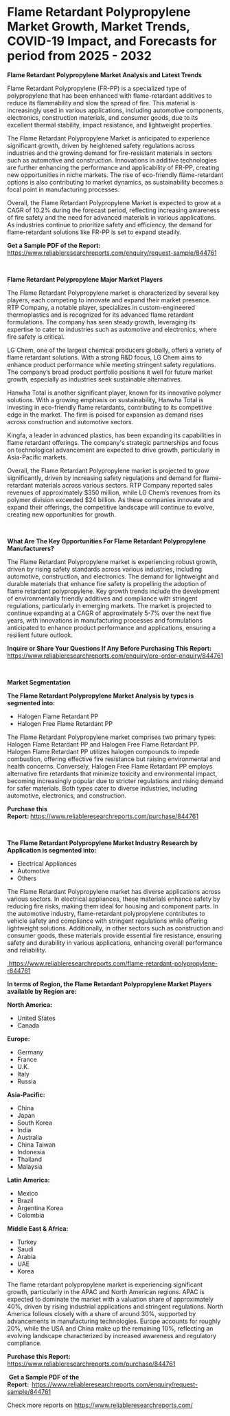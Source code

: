 <p><h1>Flame Retardant Polypropylene Market Growth, Market Trends, COVID-19 Impact, and Forecasts for period from 2025 - 2032</h1></p><p><strong>Flame Retardant Polypropylene Market Analysis and Latest Trends</strong></p>
<p><p>Flame Retardant Polypropylene (FR-PP) is a specialized type of polypropylene that has been enhanced with flame-retardant additives to reduce its flammability and slow the spread of fire. This material is increasingly used in various applications, including automotive components, electronics, construction materials, and consumer goods, due to its excellent thermal stability, impact resistance, and lightweight properties.</p><p>The Flame Retardant Polypropylene Market is anticipated to experience significant growth, driven by heightened safety regulations across industries and the growing demand for fire-resistant materials in sectors such as automotive and construction. Innovations in additive technologies are further enhancing the performance and applicability of FR-PP, creating new opportunities in niche markets. The rise of eco-friendly flame-retardant options is also contributing to market dynamics, as sustainability becomes a focal point in manufacturing processes.</p><p>Overall, the Flame Retardant Polypropylene Market is expected to grow at a CAGR of 10.2% during the forecast period, reflecting increasing awareness of fire safety and the need for advanced materials in various applications. As industries continue to prioritize safety and efficiency, the demand for flame-retardant solutions like FR-PP is set to expand steadily.</p></p>
<p><strong>Get a Sample PDF of the Report:&nbsp;</strong> <a href="https://www.reliableresearchreports.com/enquiry/request-sample/844761?utm_campaign=3034&utm_medium=2&utm_source=Github&utm_content=ia&utm_term=31032025&utm_id=flame-retardant-polypropylene">https://www.reliableresearchreports.com/enquiry/request-sample/844761</a></p>
<p>&nbsp;</p>
<p><strong>Flame Retardant Polypropylene Major Market Players</strong></p>
<p><p>The Flame Retardant Polypropylene market is characterized by several key players, each competing to innovate and expand their market presence. RTP Company, a notable player, specializes in custom-engineered thermoplastics and is recognized for its advanced flame retardant formulations. The company has seen steady growth, leveraging its expertise to cater to industries such as automotive and electronics, where fire safety is critical.</p><p>LG Chem, one of the largest chemical producers globally, offers a variety of flame retardant solutions. With a strong R&D focus, LG Chem aims to enhance product performance while meeting stringent safety regulations. The company’s broad product portfolio positions it well for future market growth, especially as industries seek sustainable alternatives.</p><p>Hanwha Total is another significant player, known for its innovative polymer solutions. With a growing emphasis on sustainability, Hanwha Total is investing in eco-friendly flame retardants, contributing to its competitive edge in the market. The firm is poised for expansion as demand rises across construction and automotive sectors.</p><p>Kingfa, a leader in advanced plastics, has been expanding its capabilities in flame retardant offerings. The company's strategic partnerships and focus on technological advancement are expected to drive growth, particularly in Asia-Pacific markets.</p><p>Overall, the Flame Retardant Polypropylene market is projected to grow significantly, driven by increasing safety regulations and demand for flame-retardant materials across various sectors. RTP Company reported sales revenues of approximately $350 million, while LG Chem’s revenues from its polymer division exceeded $24 billion. As these companies innovate and expand their offerings, the competitive landscape will continue to evolve, creating new opportunities for growth.</p></p>
<p>&nbsp;</p>
<p><strong>What Are The Key Opportunities For Flame Retardant Polypropylene Manufacturers?</strong></p>
<p><p>The Flame Retardant Polypropylene market is experiencing robust growth, driven by rising safety standards across various industries, including automotive, construction, and electronics. The demand for lightweight and durable materials that enhance fire safety is propelling the adoption of flame retardant polypropylene. Key growth trends include the development of environmentally friendly additives and compliance with stringent regulations, particularly in emerging markets. The market is projected to continue expanding at a CAGR of approximately 5-7% over the next five years, with innovations in manufacturing processes and formulations anticipated to enhance product performance and applications, ensuring a resilient future outlook.</p></p>
<p><strong>Inquire or Share Your Questions If Any Before Purchasing This Report:</strong> <a href="https://www.reliableresearchreports.com/enquiry/pre-order-enquiry/844761?utm_campaign=3034&utm_medium=2&utm_source=Github&utm_content=ia&utm_term=31032025&utm_id=flame-retardant-polypropylene">https://www.reliableresearchreports.com/enquiry/pre-order-enquiry/844761</a></p>
<p>&nbsp;</p>
<p><strong>Market Segmentation</strong></p>
<p><strong>The Flame Retardant Polypropylene Market Analysis by types is segmented into:</strong></p>
<p><ul><li>Halogen Flame Retardant PP</li><li>Halogen Free Flame Retardant PP</li></ul></p>
<p><p>The Flame Retardant Polypropylene market comprises two primary types: Halogen Flame Retardant PP and Halogen Free Flame Retardant PP. Halogen Flame Retardant PP utilizes halogen compounds to impede combustion, offering effective fire resistance but raising environmental and health concerns. Conversely, Halogen Free Flame Retardant PP employs alternative fire retardants that minimize toxicity and environmental impact, becoming increasingly popular due to stricter regulations and rising demand for safer materials. Both types cater to diverse industries, including automotive, electronics, and construction.</p></p>
<p><strong>Purchase this Report:&nbsp;</strong><a href="https://www.reliableresearchreports.com/purchase/844761?utm_campaign=3034&utm_medium=2&utm_source=Github&utm_content=ia&utm_term=31032025&utm_id=flame-retardant-polypropylene">https://www.reliableresearchreports.com/purchase/844761</a></p>
<p>&nbsp;</p>
<p><strong>The Flame Retardant Polypropylene Market Industry Research by Application is segmented into:</strong></p>
<p><ul><li>Electrical Appliances</li><li>Automotive</li><li>Others</li></ul></p>
<p><p>The Flame Retardant Polypropylene market has diverse applications across various sectors. In electrical appliances, these materials enhance safety by reducing fire risks, making them ideal for housing and component parts. In the automotive industry, flame-retardant polypropylene contributes to vehicle safety and compliance with stringent regulations while offering lightweight solutions. Additionally, in other sectors such as construction and consumer goods, these materials provide essential fire resistance, ensuring safety and durability in various applications, enhancing overall performance and reliability.</p></p>
<p><a href="https://www.reliableresearchreports.com/flame-retardant-polypropylene-r844761?utm_campaign=3034&utm_medium=2&utm_source=Github&utm_content=ia&utm_term=31032025&utm_id=flame-retardant-polypropylene">&nbsp;https://www.reliableresearchreports.com/flame-retardant-polypropylene-r844761</a></p>
<p><strong>In terms of Region, the Flame Retardant Polypropylene Market Players available by Region are:</strong></p>
<p>
    <p> <strong> North America: </strong>
        <ul>
            <li>United States</li>
            <li>Canada</li>
        </ul>
        </p> 
    <p> <strong> Europe: </strong>
        <ul>
            <li>Germany</li>
            <li>France</li>
            <li>U.K.</li>
            <li>Italy</li>
            <li>Russia</li>
        </ul>
        </p> 
    <p> <strong> Asia-Pacific: </strong>
        <ul>
            <li>China</li>
            <li>Japan</li>
            <li>South Korea</li>
            <li>India</li>
            <li>Australia</li>
            <li>China Taiwan</li>
            <li>Indonesia</li>
            <li>Thailand</li>
            <li>Malaysia</li>
        </ul>
        </p> 
    <p> <strong> Latin America: </strong>
        <ul>
            <li>Mexico</li>
            <li>Brazil</li>
            <li>Argentina Korea</li>
            <li>Colombia</li>
        </ul>
        </p> 
    <p> <strong> Middle East & Africa: </strong>
        <ul>
            <li>Turkey</li>
            <li>Saudi</li>
            <li>Arabia</li>
            <li>UAE</li>
            <li>Korea</li>
        </ul>
    </p>
    </p>
<p><p>The flame retardant polypropylene market is experiencing significant growth, particularly in the APAC and North American regions. APAC is expected to dominate the market with a valuation share of approximately 40%, driven by rising industrial applications and stringent regulations. North America follows closely with a share of around 30%, supported by advancements in manufacturing technologies. Europe accounts for roughly 20%, while the USA and China make up the remaining 10%, reflecting an evolving landscape characterized by increased awareness and regulatory compliance.</p></p>
<p><strong>Purchase this Report: </strong><a href="https://www.reliableresearchreports.com/purchase/844761?utm_campaign=3034&utm_medium=2&utm_source=Github&utm_content=ia&utm_term=31032025&utm_id=flame-retardant-polypropylene">https://www.reliableresearchreports.com/purchase/844761</a></p>
<p>&nbsp;<strong>Get a Sample PDF of the Report:&nbsp;&nbsp;</strong><a href="https://www.reliableresearchreports.com/enquiry/request-sample/844761?utm_campaign=3034&utm_medium=2&utm_source=Github&utm_content=ia&utm_term=31032025&utm_id=flame-retardant-polypropylene">https://www.reliableresearchreports.com/enquiry/request-sample/844761</a></p>
<p><strong></strong></p>
<p>Check more reports on <a href="https://www.reliableresearchreports.com/?utm_campaign=3034&utm_medium=2&utm_source=Github&utm_content=ia&utm_term=31032025&utm_id=flame-retardant-polypropylene">https://www.reliableresearchreports.com/</a></p>